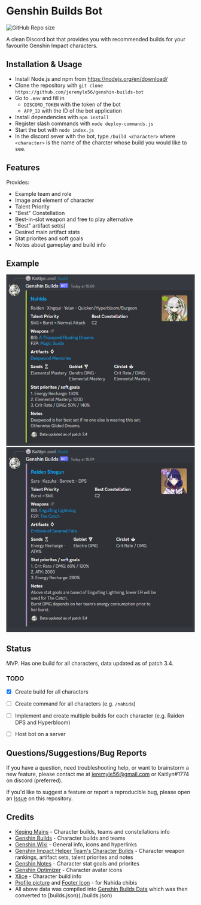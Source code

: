 # Genshin Builds Bot

![GitHub Repo size](https://img.shields.io/github/repo-size/jeremyle56/genshin-builds-bot)

A clean Discord bot that provides you with recommended builds for your favourite Genshin Impact characters.


## Installation & Usage
-   Install Node.js and npm from https://nodejs.org/en/download/
-   Clone the repository with `git clone https://github.com/jeremyle56/genshin-builds-bot`
-   Go to `.env` and fill in
    -   `DISCORD_TOKEN` with the token of the bot
    -   `APP_ID` with the ID of the bot application
-   Install dependencies with `npm install`
-   Register slash commands with `node deploy-commands.js`
-   Start the bot with `node index.js`
- In the discord sever with the bot, type `/build <character>` where `<character>` is the name
of the charcter whose build you would like to see.


## Features
Provides: 
- Example team and role
- Image and element of character
- Talent Priority
- "Best" Constellation
- Best-in-slot weapon and free to play alternative
- "Best" artifact set(s)
- Desired main artifact stats
- Stat priorites and soft goals
- Notes about gameplay and build info

## Example
![screenshot1](./screenshots/screenshot1.png)
![screenshot2](./screenshots/screenshot2.png)

## Status
MVP. Has one build for all characters, data updated as of patch 3.4.

### TODO
- [X] Create build for all characters
- [ ] Create command for all characters (e.g. `/nahida`)
- [ ] Implement and create multiple builds for each character (e.g. Raiden DPS and Hyperbloom)
- [ ] Host bot on a server


## Questions/Suggestions/Bug Reports
If you have a question, need troubleshooting help, or want to brainstorm a new feature, please contact me at jeremyle56@gmail.com or Kaitlyn#1774 on discord (preferred). 

If you'd like to suggest a feature or report a reproducible bug, please open an [Issue](https://github.com/jeremyle56/genshin-builds-bot/issues) on this repository.

## Credits
- [Keqing Mains](https://keqingmains.com/) - Character builds, teams and constellations info
- [Genshin Builds](https://genshin-builds.com/) - Character builds and teams
- [Genshin Wiki](https://genshin-impact.fandom.com/wiki/Genshin_Impact_Wiki) - General info, icons and hyperlinks
- [Genshin Impact Helper Team's Character Builds](https://docs.google.com/spreadsheets/d/e/2PACX-1vRq-sQxkvdbvaJtQAGG6iVz2q2UN9FCKZ8Mkyis87QHFptcOU3ViLh0_PJyMxFSgwJZrd10kbYpQFl1/pubhtml#) - Character weapon rankings, artifact sets, talent priorites and notes
- [Genshin Notes](https://genshin.tmdict.com/) - Character stat goals and priorites
- [Genshin Optimizer](https://github.com/frzyc/genshin-optimizer) - Character avatar icons
- [Xlice](https://www.youtube.com/@Xlice) - Character build info
- [Profile picture](https://twitter.com/Daily_Nahida/status/1585493163728404481) and [Footer Icon](https://getstickerpack.com/stickers/nahida-kusanali) - for Nahida chibis
- All above data was compiled into [Genshin Builds Data](https://docs.google.com/spreadsheets/d/1g7w9QjptDe_OLStWhQYoTANET4tFIebFTAbQmPAVsMA/edit#gid=0) which was then converted to [builds.json)(./builds.json)
